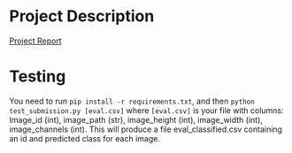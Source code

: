# Project Description
[Project Report](https://medium.com/@pawelsendyk/generalizable-real-world-classifiers-for-computer-vision-4230d1cb0b82)
# Testing
You need to run `pip install -r requirements.txt`, and then `python test_submission.py [eval.csv]` where `[eval.csv]` is your file with columns: Image_id (int), image_path (str), image_height (int), image_width (int), image_channels (int). This will produce a file eval_classified.csv containing an id and predicted class for each image.
